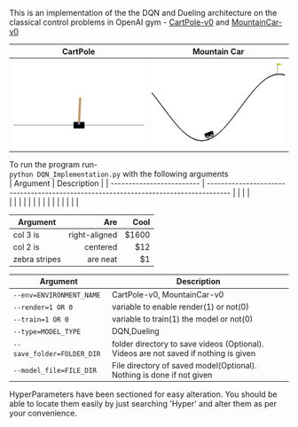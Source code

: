 This is an implementation of the the DQN and Dueling architecture on the classical control problems in OpenAI gym - [CartPole-v0](https://gym.openai.com/envs/CartPole-v0/) and [MountainCar-v0](https://gym.openai.com/envs/MountainCar-v0/)

| CartPole                        | Mountain Car                          | 
| ------------------------------- | ------------------------------------- |
| ![CartPole](/docs/CartPole.gif) | ![MountainCar](/docs/MountainCar.gif) |


To run the program run- <br />
`python DQN_Implementation.py` with the following arguments <br />
| Argument                  | Description                                                                          |
| ------------------------- | ------------------------------------------------------------------------------------ |
|   |                                                         |  
|         |                                                |
|          |                                             |
|       |                                                                       |
| |  |
|   |             |

| Argument         | Are           | Cool  |
| ------------- | -------------:| -----:|
| col 3 is      | right-aligned | $1600 |
| col 2 is      | centered      |   $12 |
| zebra stripes | are neat      |    $1 |

Argument | Description
--- | --- 
`--env=ENVIRONMENT_NAME`| CartPole-v0, MountainCar-v0 
`--render=1 OR 0` | variable to enable render(1) or not(0)
`--train=1 OR 0` |  variable to train(1) the model or not(0) 
`--type=MODEL_TYPE` | DQN,Dueling
`--save_folder=FOLDER_DIR`| folder directory to save videos (Optional). Videos are not saved if nothing is given
`--model_file=FILE_DIR` | File directory of saved model(Optional). Nothing is done if not given    

HyperParameters have been sectioned for easy alteration. You should be able to locate them easily by just searching 'Hyper' and alter them as per your convenience.
